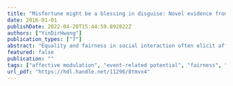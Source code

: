 ```yaml
---
title: "Misfortune might be a blessing in disguise: Novel evidence from model fitting and feedback-related negativity indicates the impact of fairness perception and negative emotional experience in the enhancement of decision-making performance"
date: 2016-01-01
publishDate: 2022-04-20T15:44:59.892822Z
authors: ["YinDirHwang"]
publication_types: ["7"]
abstract: "Equality and fairness in social interaction often elicit affective arousal and show a great impact on decision making. The present study aims to un- cover the mechanism behind such daily-life experiences using the behavioral, model-fitting, and electrophysiological approaches. In the first session of the experiment, Sixty-three paid participants were randomly assigned to one of the “Neutral,” “Harsh,” and “Kind” groups to undertake a different level of perceived fairness. Then a probabilistic gambling task with different proba- bilities of negative-reward assignments was applied to each participant to ex- amine the impact of emotional experience on her choice behavior. Altogether the procedures lasted about two hours. Trial-by-trial data were fitted by a hybrid reinforcement learning model using the Bayesian estimation approach. Brain activities were measured via event-related potentials. Our analyses re- vealed that, compared with other two groups, participants in the Harsh group retained more task scores, exhibited distinct parameter values of the reinforce- ment learning model, and demonstrated a larger feedback-related negativity to unexpected outcomes, suggesting a higher sensitivity to prediction error and a tendency to loss aversion. 人生中，我們常因一些外在因素影響自身的心情，例如比較的心態、或是面對生活中各種不公不義，進而影響決策的判斷。本篇研究利用兩階段的實驗設計，藉由數理模型、事件關聯電位揭露情緒對於行為決策影響。受試者首先面臨「命運遊戲」，63位受試者隨機分派到「仁慈組」、「中立組」或是「苛刻組」。每組在過程中受試者會被迫接受一系列的資產分配，覺察其中分配的公平性，進而產生對應的情緒。從「命運遊戲」中所獲得的資產，將為第二階段「機會遊戲」的起始籌碼。「機會遊戲」是一連串的二選一選牌遊戲，同回合呈現的兩張牌會有不同的機率被扣資產。受試者的遊戲目的為最大化自己的總資產，實驗長度約莫兩小時。分析方法上，我們以反饋負波來量測與「預測錯誤」有關之情緒反應，並採用貝氏方法之增強學習模型分析行為資料。結果發現「苛刻組」於「機會遊戲」保留的總資產最高，他們的「非預期」反饋負波值較其他兩組為大。另外，在模型參數表現上他們有較高的趨避損失傾向、較低的即時更新速率、以及較高的選擇一致性。"
featured: false
publication: ""
tags: ["affective modulation", "event-related potential", "fairness", "feedback-related negativity", "medial frontal negativity", "prediction error", "reinforcement learning model"]
url_pdf: "https://hdl.handle.net/11296/8tmvx4"
---
```


